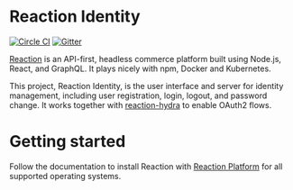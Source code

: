 # Reaction Identity

[![Circle CI](https://circleci.com/gh/reactioncommerce/reaction-identity.svg?style=svg)](https://circleci.com/gh/reactioncommerce/reaction-identity) [![Gitter](https://badges.gitter.im/JoinChat.svg)](https://gitter.im/reactioncommerce/reaction?utm_source=badge&utm_medium=badge&utm_campaign=pr-badge&utm_content=badge)

[Reaction](http://reactioncommerce.com) is an API-first, headless commerce platform built using Node.js, React, and GraphQL. It plays nicely with npm, Docker and Kubernetes.

This project, Reaction Identity, is the user interface and server for identity management, including user registration, login, logout, and password change. It works together with [reaction-hydra](https://github.com/reactioncommerce/reaction-hydra) to enable OAuth2 flows.

# Getting started

Follow the documentation to install Reaction with [Reaction Platform](https://docs.reactioncommerce.com/docs/installation-reaction-platform) for all supported operating systems.
